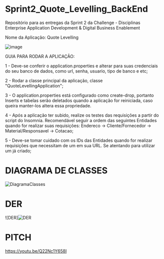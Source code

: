 # Sprint2_Quote_Levelling_BackEnd
Repositório para as entregas da Sprint 2 da Challenge - Disciplinas Enterprise Application Development &amp; Digital Business Enablement


Nome da Aplicação: Quote Levelling


![image](https://github.com/HebertLins/Sprint-1-JAVA/assets/111543334/cfad3699-e26c-4688-ba36-528b5e970c8a)

GUIA PARA RODAR A APLICAÇÃO:

1 - Deve-se conferir o application.properties e alterar para suas credenciais do seu banco de dados, como url, senha, usuario, tipo de banco e etc;

2 - Rodar a classe principal da aplicação, classe "QuoteLevellingApplication";

3 - O application.properties está configurado como create-drop, portanto Inserts e tabelas serão deletados quando a aplicação for reiniciada, caso queira manter-los altera essa propriedade.

4 - Após a aplicação ter subido, realize os testes das requisições a partir do script do Insomnia. Recomendável seguir a ordem das seguintes Entidades quando for realizar suas requisições:
Endereco -> Cliente/Fornecedor -> Material/Responsavel -> Cotacao;

5 - Deve-se tomar cuidado com os IDs das Entidades quando for realizar requisições que necessitam de um em sua URL. Se atentando para utilizar um já criado;





# DIAGRAMA DE CLASSES

![DiagramaClasses](https://github.com/HebertLins/Sprint-1-JAVA/assets/111543334/d88861f1-ae62-422e-b37c-13701377550c)


# DER

![DER]![DER](https://github.com/HebertLins/Sprint-1-JAVA/assets/111543334/ee7e01aa-d829-4410-866a-5633f3a88832)



# PITCH

https://youtu.be/Q22Nc1Y658I
